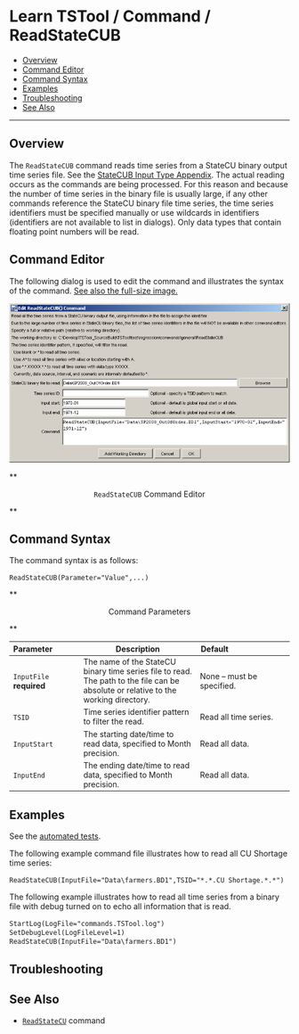 # Learn TSTool / Command / ReadStateCUB #

* [Overview](#overview)
* [Command Editor](#command-editor)
* [Command Syntax](#command-syntax)
* [Examples](#examples)
* [Troubleshooting](#troubleshooting)
* [See Also](#see-also)

-------------------------

## Overview ##

The `ReadStateCUB` command reads time series from a StateCU binary output time series file.
See the [StateCUB Input Type Appendix](../../datastore-ref/StateCUB/StateCUB).
The actual reading occurs as the commands are being processed.
For this reason and because the number of time series in the binary file is usually large,
if any other commands reference the StateCU binary file time series,
the time series identifiers must be specified manually or use wildcards in identifiers
(identifiers are not available to list in dialogs).
Only data types that contain floating point numbers will be read.

## Command Editor ##

The following dialog is used to edit the command and illustrates the syntax of the command.
<a href="../ReadStateCUB.png">See also the full-size image.</a>

![ReadStateCUB](ReadStateCUB.png)

**<p style="text-align: center;">
`ReadStateCUB` Command Editor
</p>**

## Command Syntax ##

The command syntax is as follows:

```text
ReadStateCUB(Parameter="Value",...)
```
**<p style="text-align: center;">
Command Parameters
</p>**

|**Parameter**&nbsp;&nbsp;&nbsp;&nbsp;&nbsp;&nbsp;&nbsp;&nbsp;&nbsp;&nbsp;&nbsp;|**Description**|**Default**&nbsp;&nbsp;&nbsp;&nbsp;&nbsp;&nbsp;&nbsp;&nbsp;&nbsp;&nbsp;&nbsp;&nbsp;&nbsp;&nbsp;&nbsp;&nbsp;&nbsp;&nbsp;&nbsp;&nbsp;&nbsp;&nbsp;&nbsp;&nbsp;&nbsp;&nbsp;&nbsp;|
|--------------|-----------------|-----------------|
|`InputFile`<br>**required**|The name of the StateCU binary time series file to read.  The path to the file can be absolute or relative to the working directory.|None – must be specified.|
|`TSID`|Time series identifier pattern to filter the read.|Read all time series.|
|`InputStart`|The starting date/time to read data, specified to Month precision.|Read all data.|
|`InputEnd`|The ending date/time to read data, specified to Month precision.|Read all data.|

## Examples ##

See the [automated tests](https://github.com/OpenWaterFoundation/cdss-app-tstool-test/tree/master/test/regression/commands/general/ReadStateCUB).

The following example command file illustrates how to read all CU Shortage time series:

```text
ReadStateCUB(InputFile="Data\farmers.BD1",TSID="*.*.CU Shortage.*.*")
```

The following example illustrates how to read all time series from a binary file with debug turned on to echo all information that is read.  

```text
StartLog(LogFile="commands.TSTool.log")
SetDebugLevel(LogFileLevel=1)
ReadStateCUB(InputFile="Data\farmers.BD1")
```

## Troubleshooting ##

## See Also ##

* [`ReadStateCU`](../ReadStateCU/ReadStateCU) command
